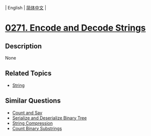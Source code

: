 
| English | [简体中文](README.md) |
# [0271. Encode and Decode Strings](https://leetcode-cn.com/problems/encode-and-decode-strings/)
## Description
None
## Related Topics
- [String](https://leetcode-cn.com/tag/string)
## Similar Questions
- [Count and Say](../count-and-say/README_EN.md)
- [Serialize and Deserialize Binary Tree](../serialize-and-deserialize-binary-tree/README_EN.md)
- [String Compression](../string-compression/README_EN.md)
- [Count Binary Substrings](../count-binary-substrings/README_EN.md)
